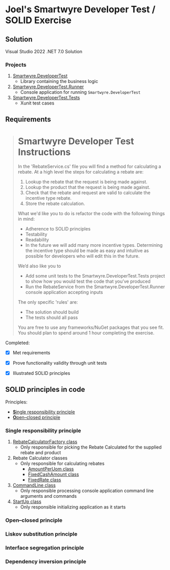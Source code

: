 # Joel's Smartwyre Developer Test / SOLID Exercise

## Solution

Visual Studio 2022 .NET 7.0 Solution

### Projects

1. [Smartwyre.DeveloperTest](Smartwyre.DeveloperTest)
    * Library containing the business logic
1. [Smartwyre.DeveloperTest.Runner](Smartwyre.DeveloperTest.Runner)
    * Console application for running `Smartwyre.DeveloperTest`
1. [Smartwyre.DeveloperTest.Tests](Smartwyre.DeveloperTest.Tests)
    * Xunit test cases

## Requirements

> # Smartwyre Developer Test Instructions
> 
> In the 'RebateService.cs' file you will find a method for calculating a rebate. At a high level the steps for calculating a rebate are:
> 
>  1. Lookup the rebate that the request is being made against.
>  2. Lookup the product that the request is being made against.
>  2. Check that the rebate and request are valid to calculate the incentive type rebate.
>  3. Store the rebate calculation.
> 
> What we'd like you to do is refactor the code with the following things in mind:
> 
>  - Adherence to SOLID principles
>  - Testability
>  - Readability
>  - In the future we will add many more incentive types. Determining the incentive type should be made as easy and intuitive as possible for developers who will edit this in the future.
> 
> We’d also like you to 
>  - Add some unit tests to the Smartwyre.DeveloperTest.Tests project to show how you would test the code that you’ve produced 
>  - Run the RebateService from the Smartwyre.DeveloperTest.Runner console application accepting inputs
> 
> The only specific 'rules' are:
> 
> - The solution should build
> - The tests should all pass
> 
> You are free to use any frameworks/NuGet packages that you see fit. You should plan to spend around 1 hour completing the exercise.


Completed:

- [x] Met requirements
- [x] Prove functionality validity through unit tests
- [x] Illustrated SOLID principles


## SOLID principles in code

Principles:
* [**S**ingle responsibility principle](#single-responsibility-principle)
* [**O**pen–closed principle](#open-closed-principle)

### Single responsibility principle

1. [RebateCalculatorFactory class](Smartwyre.DeveloperTest/Services/RebateCalculators/RebateCalculatorFactory.cs)
    * Only responsible for picking the Rebate Calculated for the supplied rebate and product
1. Rebate Calculator classes
    * Only responsible for calculating rebates
        * [AmountPerUom class](Smartwyre.DeveloperTest/Services/RebateCalculators/AmountPerUom.cs)
        * [FixedCashAmount class](Smartwyre.DeveloperTest/Services/RebateCalculators/FixedCashAmount.cs)
        * [FixedRate class](Smartwyre.DeveloperTest/Services/RebateCalculators/FixedRate.cs)
1. [CommandLine class](Smartwyre.DeveloperTest.Runner/CommandLine.cs)
    * Only responsible processing console application command line arguments and commands
1. [StartUp class](Smartwyre.DeveloperTest.Runner/StartUp.cs)
    * Only responsible initializing application as it starts


### Open–closed principle


### Liskov substitution principle


### Interface segregation principle


### Dependency inversion principle


